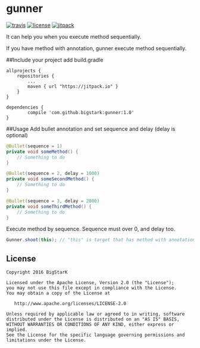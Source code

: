 # gunner
[![travis](https://travis-ci.org/bigstark/gunner.svg?branch=master)](https://travis-ci.org/bigstark/gunner)
[![license](https://img.shields.io/hexpm/l/plug.svg)](LICENSE)
[![jitpack](https://img.shields.io/badge/jitpack-1.0-green.svg)](https://jitpack.io/#bigstark/gunner)

It can help you when you execute method sequentially.

If you have method with annotation, gunner execute method sequentially.

##Include your project
add build.gradle
```
allprojects {
	repositories {
		...
		maven { url "https://jitpack.io" }
	}
}
```
```
dependencies {
        compile 'com.github.bigstark:gunner:1.0'
}
```

##Usage
Add bullet annotation and set sequence and delay (delay is optional)
```java
@Bullet(sequence = 1)
private void someMethod() {
    // Something to do
}

@Bullet(sequence = 2, delay = 1000)
private void someSecondMethod() {
    // Something to do
}

@Bullet(sequence = 3, delay = 2000)
private void someThirdMethod() {
    // Something to do
}
```

Execute method by sequence. Sequence must over 0, and delay too.
```java
Gunner.shoot(this); // "this" is target that has method with annotation
```


License
-------

    Copyright 2016 BigStarK

    Licensed under the Apache License, Version 2.0 (the "License");
    you may not use this file except in compliance with the License.
    You may obtain a copy of the License at

       http://www.apache.org/licenses/LICENSE-2.0

    Unless required by applicable law or agreed to in writing, software
    distributed under the License is distributed on an "AS IS" BASIS,
    WITHOUT WARRANTIES OR CONDITIONS OF ANY KIND, either express or implied.
    See the License for the specific language governing permissions and
    limitations under the License.
